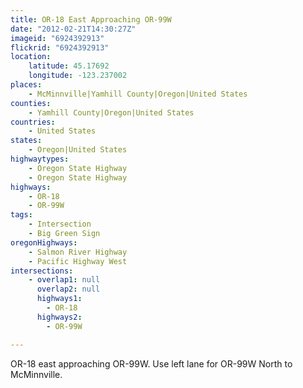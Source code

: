 ```yaml
---
title: OR-18 East Approaching OR-99W
date: "2012-02-21T14:30:27Z"
imageid: "6924392913"
flickrid: "6924392913"
location:
    latitude: 45.17692
    longitude: -123.237002
places:
    - McMinnville|Yamhill County|Oregon|United States
counties:
    - Yamhill County|Oregon|United States
countries:
    - United States
states:
    - Oregon|United States
highwaytypes:
    - Oregon State Highway
    - Oregon State Highway
highways:
    - OR-18
    - OR-99W
tags:
    - Intersection
    - Big Green Sign
oregonHighways:
    - Salmon River Highway
    - Pacific Highway West
intersections:
    - overlap1: null
      overlap2: null
      highways1:
        - OR-18
      highways2:
        - OR-99W

---
```

OR-18 east approaching OR-99W.  Use left lane for OR-99W North to McMinnville.